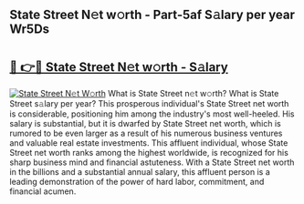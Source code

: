 ## State Street N𝚎t w𝚘rth - Part-5af S𝚊lary per year Wr5Ds

# <h2><a href="http://gc0rad.nevu.top/?p=State+Street">🔗 👉🔴 State Street N𝚎t w𝚘rth - S𝚊lary</a></h2>

[![State Street N𝚎t W𝚘rth](https://i.imgur.com/Oavwk0R.jpeg)](http://gc0rad.nevu.top/?p=State+Street)
What is State Street n𝚎t w𝚘rth? What is State Street s𝚊lary per year?
This prosperous individual's State Street net worth is considerable, positioning him among the industry's most well-heeled. His salary is substantial, but it is dwarfed by State Street net worth, which is rumored to be even larger as a result of his numerous business ventures and valuable real estate investments. This affluent individual, whose State Street net worth ranks among the highest worldwide, is recognized for his sharp business mind and financial astuteness. With a State Street net worth in the billions and a substantial annual salary, this affluent person is a leading demonstration of the power of hard labor, commitment, and financial acumen.
